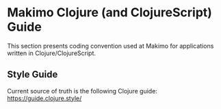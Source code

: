 # Makimo Clojure (and ClojureScript) Guide

This section presents coding convention used at Makimo for applications written
in Clojure/ClojureScript.

## Style Guide

Current source of truth is the following Clojure guide:
https://guide.clojure.style/
